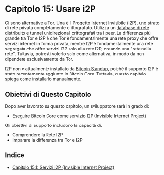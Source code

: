 # Capitolo 15: Usare i2P

Ci sono alternative a Tor. Una è il Progetto Internet Invisibile (i2P), uno strato di rete privata completamente crittografato. Utilizza un [database di rete](https://geti2p.net/en/docs/how/network-database) distribuito e tunnel unidirezionali crittografati tra i peer. La differenza più grande tra Tor e I2P è che Tor è fondamentalmente una rete proxy che offre servizi internet in forma privata, mentre I2P è fondamentalmente una rete segregata che offre servizi I2P solo alla rete I2P, creando una "rete nella rete". Tuttavia, potresti volerlo solo come alternativa, in modo da non dipendere esclusivamente da Tor.

I2P non è attualmente installato da [Bitcoin Standup](https://github.com/BlockchainCommons/Bitcoin-Standup-Scripts), poiché il supporto I2P è stato recentemente aggiunto in Bitcoin Core. Tuttavia, questo capitolo spiega come installarlo manualmente.

## Obiettivi di Questo Capitolo

Dopo aver lavorato su questo capitolo, un sviluppatore sarà in grado di:

  * Eseguire Bitcoin Core come servizio I2P (Invisible Internet Project)

Gli obiettivi di supporto includono la capacità di:

  * Comprendere la Rete I2P
  * Imparare la differenza tra Tor e I2P

## Indice

* [Capitolo 15.1: Servizi i2P (Invisible Internet Project)](15_1_Servizi_i2p.md)





